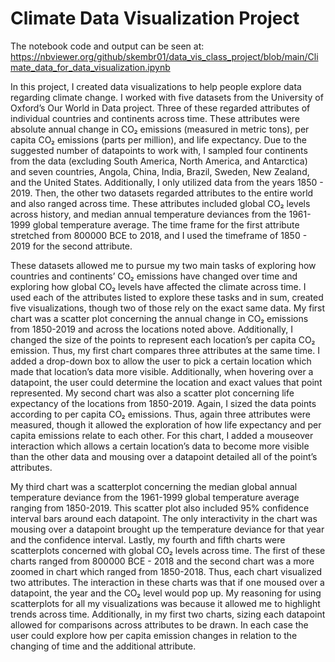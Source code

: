 # Climate Data Visualization Project

The notebook code and output can be seen at: https://nbviewer.org/github/skembr01/data_vis_class_project/blob/main/Climate_data_for_data_visualization.ipynb

  In this project, I created data visualizations to help people explore data regarding climate change. I worked with five datasets from the University of Oxford’s Our World in Data project. Three of these regarded attributes of individual countries and continents across time. These attributes were absolute annual change in CO₂ emissions (measured in metric tons), per capita CO₂ emissions (parts per million), and life expectancy. Due to the suggested number of datapoints to work with, I sampled four continents from the data (excluding South America, North America, and Antarctica) and seven countries, Angola, China, India, Brazil, Sweden, New Zealand, and the United States. Additionally, I only utilized data from the years 1850 - 2019. Then, the other two datasets regarded attributes to the entire world and also ranged across time. These attributes included global CO₂ levels across history, and median annual temperature deviances from the 1961-1999 global temperature average. The time frame for the first attribute stretched from 800000 BCE to 2018, and I used the timeframe of 1850 - 2019 for the second attribute. 
  
  These datasets allowed me to pursue my two main tasks of exploring how countries and continents’ CO₂ emissions have changed over time and exploring how global CO₂ levels have affected the climate across time. I used each of the attributes listed to explore these tasks and in sum, created five visualizations, though two of those rely on the exact same data. My first chart was a scatter plot concerning the annual change in CO₂ emissions from 1850-2019 and across the locations noted above. Additionally, I changed the size of the points to represent each location’s per capita CO₂ emission. Thus, my first chart compares three attributes at the same time. I added a drop-down box to allow the user to pick a certain location which made that location’s data more visible. Additionally, when hovering over a datapoint, the user could determine the location and exact values that point represented. My second chart was also a scatter plot concerning life expectancy of the locations from 1850-2019. Again, I sized the data points according to per capita CO₂ emissions. Thus, again three attributes were measured, though it allowed the exploration of how life expectancy and per capita emissions relate to each other. For this chart, I added a mouseover interaction which allows a certain location’s data to become more visible than the other data and mousing over a datapoint detailed all of the point’s attributes.
  
 My third chart was a scatterplot concerning the median global annual temperature deviance from the 1961-1999 global temperature average ranging from 1850-2019. This scatter plot also included 95% confidence interval bars around each datapoint. The only interactivity in the chart was mousing over a datapoint brought up the temperature deviance for that year and the confidence interval. Lastly, my fourth and fifth charts were scatterplots concerned with global CO₂ levels across time. The first of these charts ranged from 800000 BCE - 2018 and the second chart was a more zoomed in chart which ranged from 1850-2018. Thus, each chart visualized two attributes. The interaction in these charts was that if one moused over a datapoint, the year and the CO₂ level would pop up. My reasoning for using scatterplots for all my visualizations was because it allowed me to highlight trends across time. Additionally, in my first two charts, sizing each datapoint allowed for comparisons across attributes to be drawn. In each case the user could explore how per capita emission changes in relation to the changing of time and the additional attribute. 
 
